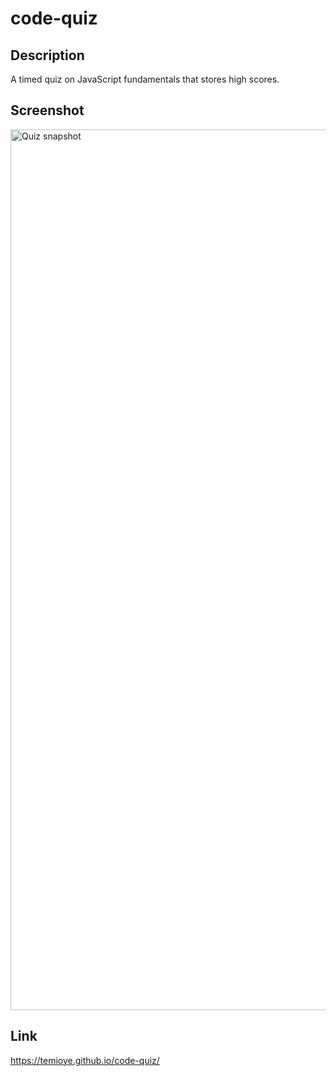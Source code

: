 # code-quiz

## Description

A timed quiz on JavaScript fundamentals that stores high scores.

## Screenshot
<img width="1409" alt="Quiz snapshot" src="https://user-images.githubusercontent.com/117649696/226910865-0d53fb9b-3947-44f9-869b-0430d511dd9b.png">

## Link

https://temioye.github.io/code-quiz/
